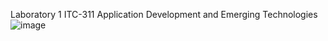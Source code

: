Laboratory 1 ITC-311
Application Development and Emerging Technologies
![image](https://github.com/K1ngJJ/Lab1_Crud/assets/144676325/1f19cf34-ff16-4469-92db-3cbf1267fdd1)
